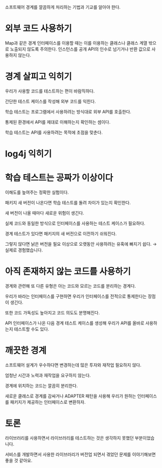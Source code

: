 소프트웨어 경계를 깔끔하게 처리하는 기법과 기교를 알아야 한다.

# 외부 코드 사용하기

Map과 같은 경계 인터페이스를 이용할 때는 이를 이용하는 클래스나 클래스 계열 밖으로 노출되지 않도록 주의한다. 인스턴스를 공개 API의 인수로 넘기거나 반환 값으로 사용하지 않는다. 

# 경계 살피고 익히기

우리가 사용할 코드를 테스트하는 편이 바람직하다.

간단한 테스트 케이스를 작성해 외부 코드를 익힌다. 

학습 테스트는 프로그램에서 사용하려는 방식대로 외부 API를 호출한다. 

통제된 환경에서 API를 제대로 이해하는지 확인하는 셈이다. 

학습 테스트는 API를 사용하려는 목적에 초점을 맞춘다. 

# log4j 익히기

# 학습 테스트는 공짜가 이상이다

이해도를 높여주는 정확한 실험이다.

패키지 새 버전이 나온다면 학습 테스트를 돌려 차이가 있는지 확인한다.

새 버전이 나올 때마다 새로운 위험이 생긴다.

실제 코드와 동일한 방식으로 인터페이스를 사용하는 테스트 케이스가 필요하다. 

경계 테스트가 있다면 패키지의 새 버전으로 이전하기 쉬워진다.

그렇지 않다면 낡은 버전을 필요 이상으로 오랫동안 사용하려는 유혹에 빠지기 쉽다. → 실제로 경험했습니다. 

# 아직 존재하지 않는 코드를 사용하기

경계와 관련해 또 다른 유형은 아는 코드와 모르는 코드를 분리하는 경계다.

우리가 바라는 인터페이스를 구현하면 우리가 인터페이스를 전적으로 통제한다는 장점이 생긴다. 

또한 코드 가독성도 높아지고 코드 의도도 분명해진다.

API 인터페이스가 나온 다음 경계 테스트 케이스를 생성해 우리가 API를 올바로 사용하는지 테스트할 수도 있다. 

# 깨끗한 경계

소프트웨어 설계가 우수하다면 변경하는데 많은 투자와 재작업 필요하지 않다. 

엄청난 시간과 노력과 재작업을 요구하지 않는다. 

경계에 위치하는 코드는 깔끔히 분리한다. 

새로운 클래스로 경계를 감싸거나 ADAPTER 패턴을 사용해 우리가 원하는 인터페이스를 패키지가 제공하는 인터페이스로 변환하자. 

# 토론

라이브러리를 사용하면서 라이브러리를 테스트하는 것은 생각하지 못했던 부분이었습니다.

서비스를 개발하면서 사용한 라이브러리가 버전업 되면서 겪었던 문제를 이야기해보면 좋을 것 같아요.